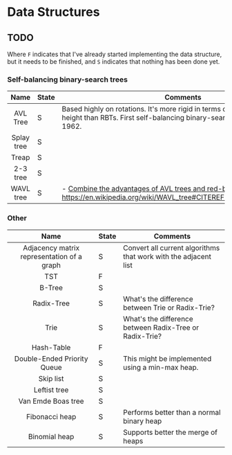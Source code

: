 # Data Structures


## TODO

Where `F` indicates that I've already started implementing the data structure, but it needs to be finished, and `S` indicates that nothing has been done yet.

### Self-balancing binary-search trees

|                 Name                | State     | Comments                                                        |
|:-----------------------------------:|-----------|-----------------------------------------------------------------|
| AVL Tree                            | S  | Based highly on rotations. It's more rigid in terms of ensuring logarithmic height than RBTs. First self-balancing binary-search tree invented, in 1962.                                                               |
| Splay tree                          | S  |                                                                 |
| Treap                          | S  |                                                                 |
| 2-3 tree                          | S  |                                                                 
| WAVL tree                          | S  |  - [Combine the advantages of AVL trees and red-black trees](http://www.cs.princeton.edu/~sssix/papers/rb-trees-talg.pdf). https://en.wikipedia.org/wiki/WAVL_tree#CITEREFHaeuplerSenTarjan2015                                                




### Other

|                 Name                | State     | Comments                                                        |
|:-----------------------------------:|-----------|-----------------------------------------------------------------|
| Adjacency matrix representation of a graph | S  | Convert all current algorithms that work with the adjacent list |
| TST                                 | F |                                                                 |
| B-Tree                              | S  |                                                                 |
| Radix-Tree                          | S  | What's the difference between Trie or Radix-Trie?               |
| Trie                                | S  | What's the difference between Radix-Tree or Radix-Trie?         |
| Hash-Table                          | F |                                                                 |
| Double-Ended Priority Queue         | S  | This might be implemented using a min-max heap.                 |
| Skip list | S | |
| Leftist tree | S | |
| Van Emde Boas tree| S | |
| Fibonacci heap | S | Performs better than a normal binary heap|
| Binomial heap | S | Supports better the merge of heaps |


